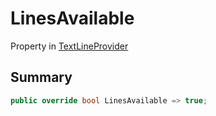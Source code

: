 # LinesAvailable

Property in [TextLineProvider](/api/csharp/yarn.unity.textlineprovider.md)

## Summary



```csharp
public override bool LinesAvailable => true;
```

